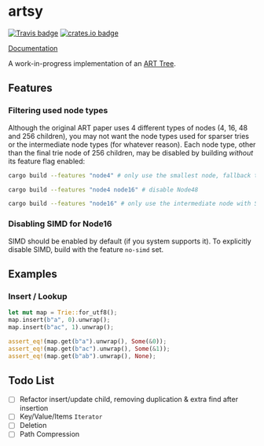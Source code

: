artsy
=====

[![Travis badge](https://travis-ci.org/jmcomets/artsy.svg?branch=master)](https://travis-ci.org/jmcomets/artsy)
[![crates.io badge](https://img.shields.io/crates/v/artsy.svg)](https://crates.io/crates/artsy)

[Documentation][]

A work-in-progress implementation of an [ART Tree][paper].

## Features

### Filtering used node types

Although the original ART paper uses 4 different types of nodes (4, 16, 48 and
256 children), you may not want the node types used for sparser tries or the
intermediate node types (for whatever reason). Each node type, other than the
final trie node of 256 children, may be disabled by building *without* its
feature flag enabled:

```bash
cargo build --features "node4" # only use the smallest node, fallback to Node256

cargo build --features "node4 node16" # disable Node48

cargo build --features "node16" # only use the intermediate node with SIMD search
```

### Disabling SIMD for Node16

SIMD should be enabled by default (if you system supports it). To explicitly
disable SIMD, build with the feature `no-simd` set.

## Examples

### Insert / Lookup

```rust
let mut map = Trie::for_utf8();
map.insert(b"a", 0).unwrap();
map.insert(b"ac", 1).unwrap();

assert_eq!(map.get(b"a").unwrap(), Some(&0));
assert_eq!(map.get(b"ac").unwrap(), Some(&1));
assert_eq!(map.get(b"ab").unwrap(), None);
```

## Todo List

- [ ] Refactor insert/update child, removing duplication & extra find after insertion
- [ ] Key/Value/Items `Iterator`
- [ ] Deletion
- [ ] Path Compression

[paper]: https://db.in.tum.de/~leis/papers/ART.pdf

[Documentation]: https://docs.rs/artsy
